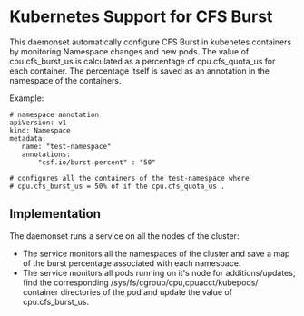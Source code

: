 
# Kubernetes Support for CFS Burst

This daemonset automatically configure CFS Burst in kubenetes containers by monitoring Namespace changes 
and new pods. 
The value of cpu.cfs_burst_us is calculated as a percentage of cpu.cfs_quota_us for each container. The percentage itself
is saved as an annotation in the namespace of the containers.

Example:
```
# namespace annotation
apiVersion: v1
kind: Namespace
metadata:
   name: "test-namespace"
   annotations:
       "csf.io/burst.percent" : "50"

# configures all the containers of the test-namespace where 
# cpu.cfs_burst_us = 50% of if the cpu.cfs_quota_us .
```

## Implementation

The daemonset runs a service on all the nodes of the cluster:

  - The service monitors all the namespaces of the cluster and save a map of the burst percentage associated with each namespace.
  - The service monitors all pods running on it's node for additions/updates, find the corresponding /sys/fs/cgroup/cpu,cpuacct/kubepods/ container directories of the pod and update the value of  cpu.cfs_burst_us.





